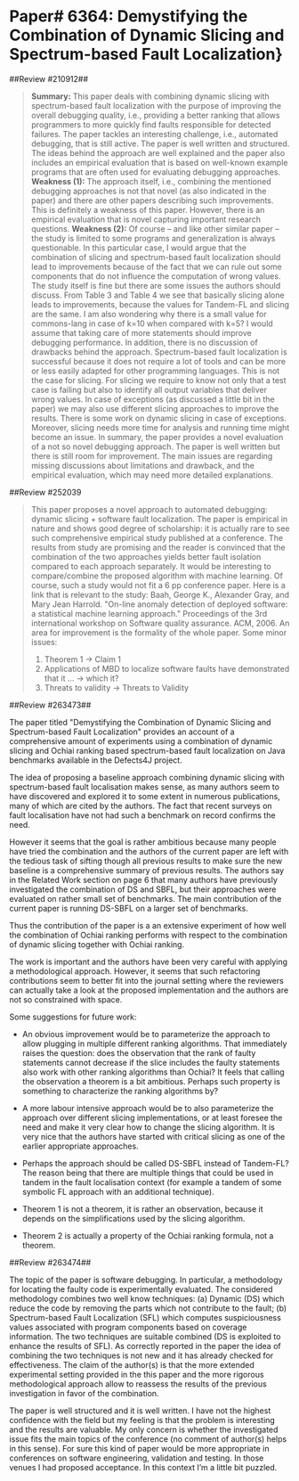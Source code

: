 # Paper\# 6364: Demystifying the Combination of Dynamic Slicing and Spectrum-based Fault Localization}

##Review \#210912##

> **Summary:** This paper deals with combining dynamic slicing with spectrum-based fault localization with the purpose of improving the overall debugging quality, i.e., providing a better ranking that allows programmers to more quickly find faults responsible for detected failures. The paper tackles an interesting challenge, i.e., automated debugging, that is still active. The paper is well written and structured. The ideas behind the approach are well explained and the paper also includes an empirical evaluation that is based on well-known example programs that are often used for evaluating debugging approaches.
> **Weakness (1):** The approach itself, i.e., combining the mentioned debugging approaches is not that novel (as also indicated in the paper) and there are other papers describing such improvements. This is definitely a weakness of this paper.
> However, there is an empirical evaluation that is novel capturing important research questions. 
> **Weakness (2):** Of course – and like other similar paper – the study is limited to some programs and generalization is always questionable. In this particular case, I would argue that the combination of slicing and spectrum-based fault localization should lead to improvements because of the fact that we can rule out some components that do not influence the computation of wrong values. The study itself is fine but there are some issues the authors should discuss. From Table 3 and Table 4 we see that basically slicing alone leads to improvements, because the values for Tandem-FL and slicing are the same. I am also wondering why there is a small value for commons-lang in case of k=10 when compared with k=5? I would assume that taking care of more statements should improve debugging performance.
> In addition, there is no discussion of drawbacks behind the approach. Spectrum-based fault localization is successful because it does not require a lot of tools and can be more or less easily adapted for other programming languages. This is not the case for slicing. For slicing we require to know not only that a test case is failing but also to identify all output variables that deliver wrong values. In case of exceptions (as discussed a little bit in the paper) we may also use different slicing approaches to improve the results. There is some work on dynamic slicing in case of exceptions. Moreover, slicing needs more time for analysis and running time might become an issue.
> In summary, the paper provides a novel evaluation of a not so novel debugging approach. The paper is well written but there is still room for improvement. The main issues are regarding missing discussions about limitations and drawback, and the empirical evaluation, which may need more detailed explanations.

##Review \#252039

> This paper proposes a novel approach to automated debugging: dynamic slicing + software fault localization. The paper is empirical in nature and shows good degree of scholarship: it is actually rare to see such comprehensive empirical study published at a conference. The results from study are promising and the reader is convinced that the combination of the two approaches yields better fault isolation compared to each approach separately.
> It would be interesting to compare/combine the proposed algorithm with machine learning. Of course, such a study would not fit a 6 pp conference paper. Here is a link that is relevant to the study:
> Baah, George K., Alexander Gray, and Mary Jean Harrold. "On-line anomaly detection of deployed software: a statistical machine learning approach." Proceedings of the 3rd international workshop on Software quality assurance. ACM, 2006.
> An area for improvement is the formality of the whole paper.
> Some minor issues:
> 1. Theorem 1 -> Claim 1
> 2. Applications of MBD to localize software faults have demonstrated that it ... -> which it?
> 3. Threats to validity -> Threats to Validity


##Review \#263473##


The paper titled "Demystifying the Combination of Dynamic Slicing and Spectrum-based Fault Localization" provides an account of a comprehensive amount of experiments using a combination of dynamic slicing and Ochiai ranking based spectrum-based fault localization on Java benchmarks available in the Defects4J project.

The idea of proposing a baseline approach combining dynamic slicing with spectrum-based fault localisation makes sense, as many authors seem to have discovered and explored it to some extent in numerous publications, many of which are cited by the authors. The fact that recent surveys on fault localisation have not had such a benchmark on record confirms the need.

However it seems that the goal is rather ambitious because many people have tried the combination and the authors of the current paper are left with the tedious task of sifting though all previous results to make sure the new baseline is a comprehensive summary of previous results. The authors say in the Related Work section on page 6 that many authors have previously investigated the combination of DS and SBFL, but their approaches were evaluated on rather small set of benchmarks. The main contribution of the current paper is running DS-SBFL on a larger set of benchmarks.

Thus the contribution of the paper is a an extensive experiment of how well the combination of Ochiai ranking performs with respect to the combination of dynamic slicing together with Ochiai ranking.

The work is important and the authors have been very careful with applying a methodological approach. However, it seems that such refactoring contributions seem to better fit into the journal setting where the reviewers can actually take a look at the proposed implementation and the authors are not so constrained with space.

Some suggestions for future work:

* An obvious improvement would be to parameterize the approach to  allow plugging in multiple different ranking algorithms. That  immediately raises the question: does the observation that the rank of faulty statements cannot decrease if the slice includes the  faulty statements also work with other ranking algorithms than  Ochiai? It feels that calling the observation a theorem is a bit  ambitious. Perhaps such property is something to characterize the ranking algorithms by?

* A more labour intensive approach would be to also parameterize  the approach over different slicing implementations, or at least  foresee the need and make it very clear how to change the slicing algorithm. It is very nice that the authors have started with critical slicing as one of the earlier appropriate approaches.

* Perhaps the approach should be called DS-SBFL instead of Tandem-FL?  The reason being that there are multiple things that could be used  in tandem in the fault localisation context (for example a tandem of  some symbolic FL approach with an additional technique).

* Theorem 1 is not a theorem, it is rather an observation, because it  depends on the simplifications used by the slicing  algorithm.

* Theorem 2 is actually a property of the Ochiai ranking formula, not a theorem.


##Review \#263474##

The topic of the paper is software debugging. In particular, a methodology for locating the faulty code is experimentally evaluated. The considered methodology combines two well know techniques: (a) Dynamic  (DS) which reduce the code by removing the parts which not contribute to the fault; (b) Spectrum-based Fault Localization (SFL) which computes suspiciousness values associated with program components based on coverage information. The two techniques are suitable combined (DS is exploited to enhance the results of SFL). As correctly reported in the paper the idea of combining the two techniques is not new and it has already checked for effectiveness. The claim of the author(s) is that the more extended experimental setting provided in the this paper and the more rigorous methodological approach allow to reassess the results of the previous investigation in favor of the combination.

The paper is well structured and it is well written. I have not the highest confidence with the field but my feeling is that the problem is interesting and the results are valuable. My only concern is whether the investigated issue fits the main topics of the conference (no comment of author(s) helps in this sense). For sure this kind of paper would be more appropriate in conferences on software engineering, validation and testing. In those venues I had proposed acceptance. In this context I’m a little bit puzzled.

